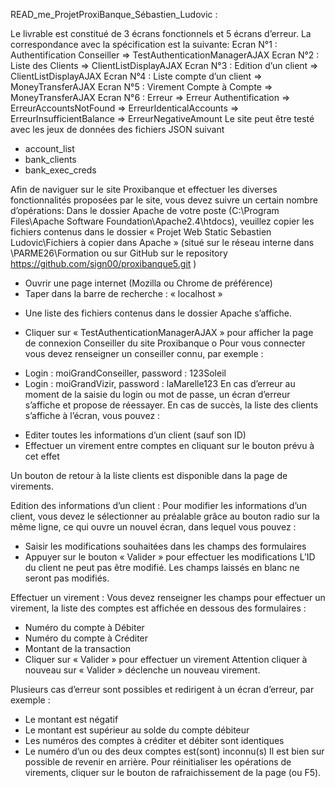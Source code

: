 READ_me_ProjetProxiBanque_Sébastien_Ludovic :

Le livrable est constitué de 3 écrans fonctionnels et 5 écrans d’erreur. La correspondance avec la spécification est la suivante:
	Ecran N°1 : Authentification Conseiller
    => TestAuthenticationManagerAJAX 
	Ecran N°2 : Liste des Clients
    => ClientListDisplayAJAX
	Ecran N°3 : Edition d’un client
    => ClientListDisplayAJAX
	Ecran N°4 : Liste compte d’un client
    => MoneyTransferAJAX
	Ecran N°5 : Virement Compte à Compte
    => MoneyTransferAJAX
	Ecran N°6 : Erreur 
    => Erreur Authentification
    => ErreurAccountsNotFound
    => ErreurIdenticalAccounts
    => ErreurInsufficientBalance
    => ErreurNegativeAmount
Le site peut être testé avec les jeux de données des fichiers JSON suivant
-	account_list
-	bank_clients
-	bank_exec_creds

Afin de naviguer sur le site Proxibanque et effectuer les diverses fonctionnalités proposées par le site, vous devez suivre un certain nombre d’opérations:
Dans le dossier Apache de votre poste (C:\Program Files\Apache Software Foundation\Apache2.4\htdocs), veuillez copier les fichiers contenus dans le dossier « Projet Web Static Sebastien Ludovic\Fichiers à copier dans Apache » (situé sur le réseau interne dans \\PARME26\Formation ou sur GitHub sur le repository https://github.com/sign00/proxibanque5.git )
-	Ouvrir une page internet (Mozilla ou Chrome de préférence)
-	Taper dans la barre de recherche : « localhost »
*	Une liste des fichiers contenus dans le dossier Apache s’affiche.
-	Cliquer sur « TestAuthenticationManagerAJAX » pour afficher la page de connexion Conseiller du site Proxibanque
o	Pour vous connecter vous devez renseigner un conseiller connu, par exemple :
*	Login : moiGrandConseiller, password : 123Soleil
*	Login : moiGrandVizir, password : laMarelle123
En cas d’erreur au moment de la saisie du login ou mot de passe, un écran d’erreur s’affiche et propose de réessayer.
En cas de succès, la liste des clients s’affiche à l’écran, vous pouvez :
-	Editer toutes les informations d’un client (sauf son ID)
-	Effectuer un virement entre comptes en cliquant sur le bouton prévu à cet effet

Un bouton de retour à la liste clients est disponible dans la page de virements.

Edition des informations d’un client :
Pour modifier les informations d’un client, vous devez le sélectionner au préalable grâce au bouton radio sur la même ligne, ce qui ouvre un nouvel écran, dans lequel vous pouvez :
-	Saisir les modifications souhaitées dans les champs des formulaires
-	Appuyer sur le bouton « Valider » pour effectuer les modifications
L’ID du client ne peut pas être modifié. Les champs laissés en blanc ne seront pas modifiés.

Effectuer un virement :
Vous devez renseigner les champs pour effectuer un virement, la liste des comptes est affichée en dessous des formulaires :
-	Numéro du compte à Débiter
-	Numéro du compte à Créditer
-	Montant de la transaction
-	Cliquer sur « Valider » pour effectuer un virement
Attention cliquer à nouveau sur « Valider » déclenche un nouveau virement.

Plusieurs cas d’erreur sont possibles et redirigent à un écran d’erreur, par exemple :
-	Le montant est négatif
-	Le montant est supérieur au solde du compte débiteur
-	Les numéros des comptes à créditer et débiter sont identiques
-	Le numéro d’un ou des deux comptes est(sont) inconnu(s)
Il est bien sur possible de revenir en arrière.
Pour réinitialiser les opérations de virements, cliquer sur le bouton de rafraichissement de la page (ou F5).
